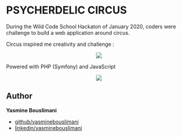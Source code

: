 # PSYCHERDELIC CIRCUS

During the Wild Code School Hackaton of January 2020, coders were challenge to build a web application around circus.


Circus inspired me creativity and challenge :




<p align="center"><img style="text-align: center;" src="https://i.goopics.net/5y74y.png"></p>


Powered with PHP (Symfony) and JavaScript

<p align="center"><img style="text-align: center;" src="https://i.goopics.net/9jEd1.png?raw=true"></p>

## Author

  **Yasmine Bouslimani**
 
  - [github/yasminebouslimani](https://github.com/Yayaboubou)
  - [linkedin/yasminebouslimani](https://www.linkedin.com/in/yasmine-bouslimani/)

